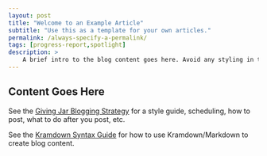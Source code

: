 ```yaml
---
layout: post
title: "Welcome to an Example Article"
subtitle: "Use this as a template for your own articles."
permalink: /always-specify-a-permalink/
tags: [progress-report,spotlight]
description: >
    A brief intro to the blog content goes here. Avoid any styling in this part!
---
```


## Content Goes Here

See the [Giving Jar Blogging Strategy](https://github.com/givingjar/filing-cabinet/blob/master/files/guides/blogging-guide.md)
for a style guide, scheduling, how to post, what to do after you post, etc.

See the [Kramdown Syntax Guide](http://kramdown.gettalong.org/syntax.html) for how to use Kramdown/Markdown to create blog content.
